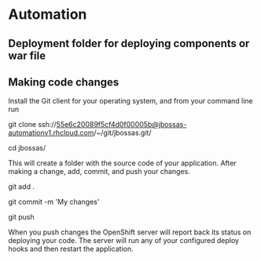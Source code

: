 # Automation
## Deployment folder for deploying components or war file
## Making code changes
Install the Git client for your operating system, and from your command line run

git clone ssh://55e6c20089f5cf4d0f00005b@jbossas-automationv1.rhcloud.com/~/git/jbossas.git/

cd jbossas/

This will create a folder with the source code of your application. After making a change, add, commit, and push your changes.

git add .

git commit -m 'My changes'

git push

When you push changes the OpenShift server will report back its status on deploying your code. The server will run any of your configured deploy hooks and then restart the application.
